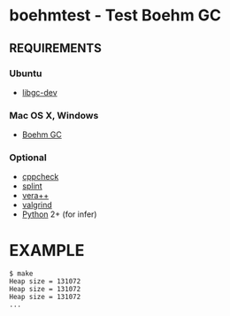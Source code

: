 # boehmtest - Test Boehm GC

## REQUIREMENTS

### Ubuntu

 - [libgc-dev](http://packages.ubuntu.com/search?keywords=libgc-dev&searchon=names)

### Mac OS X, Windows

 - [Boehm GC](http://www.hpl.hp.com/personal/Hans_Boehm/gc/)

### Optional

* [cppcheck](http://cppcheck.sourceforge.net/)
* [splint](http://www.splint.org/)
* [vera++](https://bitbucket.org/verateam/vera/wiki/Home)
* [valgrind](http://valgrind.org/)
* [Python](https://www.python.org/) 2+ (for infer)

# EXAMPLE

```
$ make
Heap size = 131072
Heap size = 131072
Heap size = 131072
...
```
